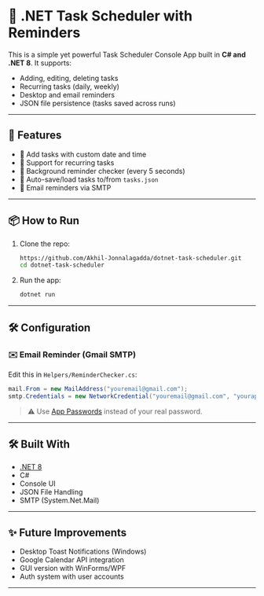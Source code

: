 
# 📅 .NET Task Scheduler with Reminders

This is a simple yet powerful Task Scheduler Console App built in **C# and .NET 8**. It supports:

- Adding, editing, deleting tasks
- Recurring tasks (daily, weekly)
- Desktop and email reminders
- JSON file persistence (tasks saved across runs)

---

## 🚀 Features

- 📝 Add tasks with custom date and time
- 🔁 Support for recurring tasks
- 🧠 Background reminder checker (every 5 seconds)
- 💾 Auto-save/load tasks to/from `tasks.json`
- 📨 Email reminders via SMTP

---
## 📦 How to Run

1. Clone the repo:
   ```bash
   https://github.com/Akhil-Jonnalagadda/dotnet-task-scheduler.git
   cd dotnet-task-scheduler
   

2. Run the app:
   ```bash
   dotnet run
   ```

---

## 🛠️ Configuration

### ✉️ Email Reminder (Gmail SMTP)

Edit this in `Helpers/ReminderChecker.cs`:

```csharp
mail.From = new MailAddress("youremail@gmail.com");
smtp.Credentials = new NetworkCredential("youremail@gmail.com", "yourapppassword");
```

> ⚠️ Use [App Passwords](https://support.google.com/accounts/answer/185833?hl=en) instead of your real password.

---

## 🛠️ Built With

- [.NET 8](https://dotnet.microsoft.com/en-us/download)
- C#
- Console UI
- JSON File Handling
- SMTP (System.Net.Mail)

---

## ✨ Future Improvements

- Desktop Toast Notifications (Windows)
- Google Calendar API integration
- GUI version with WinForms/WPF
- Auth system with user accounts

---
